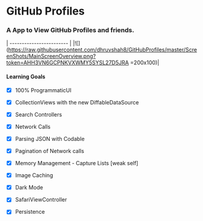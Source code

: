 # GitHub Profiles

### A App to View GitHub Profiles and friends. 
| ------------------------ |
|![](https://raw.githubusercontent.com/dhruvshah8/GitHubProfiles/master/ScreenShots/MainScreenOverview.png?token=AHH3VN6GCPNKVXWMY5SYSL27D5JRA =200x100)|

#### Learning Goals 
- [x] 100% ProgrammaticUI
- [x] CollectionViews with the new DiffableDataSource
- [x] Search Controllers
- [x] Network Calls
- [x] Parsing JSON with Codable
- [x] Pagination of Network calls
- [x] Memory Management - Capture Lists [weak self]
- [x] Image Caching
- [x] Dark Mode
- [x] SafariViewController
- [x] Persistence


